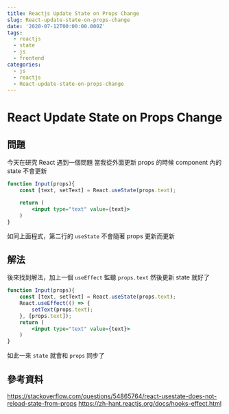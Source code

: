 ```yaml
---
title: Reactjs Update State on Props Change
slug: React-update-state-on-props-change
date: '2020-07-12T00:00:00.000Z'
tags:
  - reactjs
  - state
  - js
  - frontend
categories:
  - js
  - reactjs
  - React-update-state-on-props-change
---
```


# React Update State on Props Change

## 問題

今天在研究 React
遇到一個問題
當我從外面更新 props 的時候 component 內的 state 不會更新

```jsx
function Input(props){
	const [text, setText] = React.useState(props.text);

	return (
		<input type="text" value={text}>
	)
}
```

如同上面程式，第二行的 `useState` 不會隨著 props 更新而更新

## 解法

後來找到解法，加上一個 `useEffect` 監聽 `props.text` 然後更新 state 就好了

```jsx
function Input(props){
	const [text, setText] = React.useState(props.text);
	React.useEffect(() => {
		setText(props.text);
	}, [props.text]);
	return (
		<input type="text" value={text}>
	)
}
```

如此一來 `state` 就會和 `props` 同步了

## 參考資料

https://stackoverflow.com/questions/54865764/react-usestate-does-not-reload-state-from-props
https://zh-hant.reactjs.org/docs/hooks-effect.html
